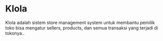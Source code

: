 # Klola
Klola adalah sistem store management system untuk membantu pemilik toko bisa mengatur sellers, products, dan semua transaksi yang terjadi di tokonya..

